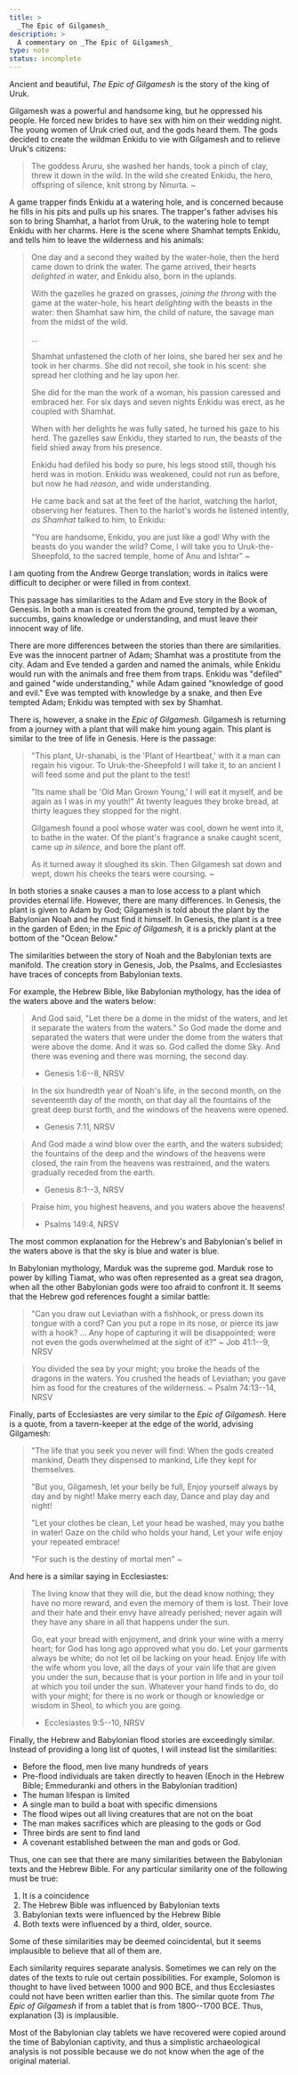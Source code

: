 ```yaml
---
title: >
  _The Epic of Gilgamesh_
description: >
  A commentary on _The Epic of Gilgamesh_
type: note
status: incomplete
---
```


Ancient and beautiful, *The Epic of Gilgamesh* is the story of the king of Uruk.

Gilgamesh was a powerful and handsome king, but he oppressed his people.  He forced new brides to have sex with him on their wedding night.  The young women of Uruk cried out, and the gods heard them.  The gods decided to create the wildman Enkidu to vie with Gilgamesh and to relieve Uruk's citizens:

> The goddess Aruru, she washed her hands,
>   took a pinch of clay, threw it down in the wild.
> In the wild she created Enkidu, the hero,
>   offspring of silence, knit strong by Ninurta.
> ~

A game trapper finds Enkidu at a watering hole, and is concerned because he fills in his pits and pulls up his snares.  The trapper's father advises his son to bring Shamhat, a harlot from Uruk, to the watering hole to tempt Enkidu with her charms.  Here is the scene where Shamhat tempts Enkidu, and tells him to leave the wilderness and his animals:

> One day and a second they waited by the water-hole,
>   then the herd came down to drink the water.
> The game arrived, their hearts *delighted in* water,
>   and Enkidu also, born in the uplands.
>
> With the gazelles he grazed on grasses,
>   *joining the throng* with the game at the water-hole,
> his heart *delighting* with the beasts in the water:
>   then Shamhat saw him, the child of nature,
> the savage man from the midst of the wild.
>
> ...
>
> Shamhat unfastened the cloth of her loins,
>   she bared her sex and he took in her charms.
> She did not recoil, she took in his scent:
>   she spread her clothing and he lay upon her.
>
> She did for the man the work of a woman,
>   his passion caressed and embraced her.
> For six days and seven nights
>   Enkidu was erect, as he coupled with Shamhat.
>
> When with her delights he was fully sated,
>   he turned his gaze to his herd.
> The gazelles saw Enkidu, they started to run,
>   the beasts of the field shied away from his presence.
>
> Enkidu had defiled his body so pure,
>   his legs stood still, though his herd was in motion.
> Enkidu was weakened, could not run as before,
>   but now he had *reason*, and wide understanding.
>
> He came back and sat at the feet of the harlot,
>   watching the harlot, observing her features.
> Then to the harlot's words he listened intently,
>   *as Shamhat* talked to him, to Enkidu:
>
> "You are handsome, Enkidu, you are just like a god!
>   Why with the beasts do you wander the wild?
> Come, I will take you to Uruk-the-Sheepfold,
>   to the sacred temple, home of Anu and Ishtar"
> ~

I am quoting from the Andrew George translation; words in italics were difficult to decipher or were filled in from context.

This passage has similarities to the Adam and Eve story in the Book of Genesis.  In both a man is created from the ground, tempted by a woman, succumbs, gains knowledge or understanding, and must leave their innocent way of life.

There are more differences between the stories than there are similarities.  Eve was the innocent partner of Adam; Shamhat was a prostitute from the city.  Adam and Eve tended a garden and named the animals, while Enkidu would run with the animals and free them from traps.  Enkidu was "defiled" and gained "wide understanding," while Adam gained "knowledge of good and evil."  Eve was tempted with knowledge by a snake, and then Eve tempted Adam; Enkidu was tempted with sex by Shamhat.

There is, however, a snake in the *Epic of Gilgamesh.* Gilgamesh is returning from a journey with a plant that will make him young again.  This plant is similar to the tree of life in Genesis.  Here is the passage:

> "This plant, Ur-shanabi, is the 'Plant of Heartbeat,'
>   with it a man can regain his vigour.
> To Uruk-the-Sheepfold I will take it,
>   to an ancient I will feed some and put the plant to the test!
>
> "Its name shall be 'Old Man Grown Young,'
>   I will eat it myself, and be again as I was in my youth!"
> At twenty leagues they broke bread,
>   at thirty leagues they stopped for the night.
>
> Gilgamesh found a pool whose water was cool,
>   down he went into it, to bathe in the water.
> Of the plant's fragrance a snake caught scent,
>   came up *in silence*, and bore the plant off.
>
> As it turned away it sloughed its skin.
>   Then Gilgamesh sat down and wept,
> down his cheeks the tears were coursing.
> ~

In both stories a snake causes a man to lose access to a plant which provides eternal life.  However, there are many differences.  In Genesis, the plant is given to Adam by God; Gilgamesh is told about the plant by the Babylonian Noah and he must find it himself.  In Genesis, the plant is a tree in the garden of Eden; in the *Epic of Gilgamesh,* it is a prickly plant at the bottom of the "Ocean Below."

The similarities between the story of Noah and the Babylonian texts are manifold.  The creation story in Genesis, Job, the Psalms, and Ecclesiastes have traces of concepts from Babylonian texts.

For example, the Hebrew Bible, like Babylonian mythology, has the idea of the waters above and the waters below:

> And God said, "Let there be a dome in the midst of the waters, and let it separate the waters from the waters."  So God made the dome and separated the waters that were under the dome from the waters that were above the dome.  And it was so.  God called the dome Sky.  And there was evening and there was morning, the second day.
> - Genesis 1:6--8, NRSV

> In the six hundredth year of Noah's life, in the second month, on the seventeenth day of the month, on that day all the fountains of the great deep burst forth, and the windows of the heavens were opened.
> - Genesis 7:11, NRSV

> And God made a wind blow over the earth, and the waters subsided; the fountains of the deep and the windows of the heavens were closed, the rain from the heavens was restrained, and the waters gradually receded from the earth.
> - Genesis 8:1--3, NRSV

> Praise him, you highest heavens, and you waters above the heavens!
> - Psalms 149:4, NRSV

The most common explanation for the Hebrew's and Babylonian's belief in the waters above is that the sky is blue and water is blue.

In Babylonian mythology, Marduk was the supreme god.  Marduk rose to power by killing Tiamat, who was often represented as a great sea dragon, when all the other Babylonian gods were too afraid to confront it.  It seems that the Hebrew god references fought a similar battle:

> "Can you draw out Leviathan with a fishhook,
>   or press down its tongue with a cord?
> Can you put a rope in its nose,
>   or pierce its jaw with a hook?
> ...
> Any hope of capturing it will be disappointed;
>   were not even the gods overwhelmed at the sight of it?"
> ~ Job 41:1--9, NRSV

> You divided the sea by your might;
>   you broke the heads of the dragons in the waters.
> You crushed the heads of Leviathan;
>   you gave him as food for the creatures of the wilderness.
> ~ Psalm 74:13--14, NRSV

Finally, parts of Ecclesiastes are very similar to the *Epic of Gilgamesh*.  Here is a quote, from a tavern-keeper at the edge of the world, advising Gilgamesh:

> "The life that you seek you never will find:
>   When the gods created mankind,
> Death they dispensed to mankind,
>   Life they kept for themselves.
>
> "But you, Gilgamesh, let your belly be full,
>   Enjoy yourself always by day and by night!
> Make merry each day,
>   Dance and play day and night!
>
> "Let your clothes be clean,
>   Let your head be washed, may you bathe in water!
> Gaze on the child who holds your hand,
>   Let your wife enjoy your repeated embrace!
>
> "For such is the destiny of mortal men"
> ~

And here is a similar saying in Ecclesiastes:

> The living know that they will die, but the dead know nothing; they have no more reward, and even the memory of them is lost.  Their love and their hate and their envy have already perished; never again will they have any share in all that happens under the sun.
>
> Go, eat your bread with enjoyment, and drink your wine with a merry heart; for God has long ago approved what you do.  Let your garments always be white; do not let oil be lacking on your head.  Enjoy life with the wife whom you love, all the days of your vain life that are given you under the sun, because that is your portion in life and in your toil at which you toil under the sun.  Whatever your hand finds to do, do with your might; for there is no work or though or knowledge or wisdom in Sheol, to which you are going.
> - Ecclesiastes 9:5--10, NRSV

Finally, the Hebrew and Babylonian flood stories are exceedingly similar.  Instead of providing a long list of quotes, I will instead list the similarities:

- Before the flood, men live many hundreds of years
- Pre-flood individuals are taken directly to heaven (Enoch in the Hebrew Bible; Emmeduranki and others in the Babylonian tradition)
- The human lifespan is limited
- A single man to build a boat with specific dimensions
- The flood wipes out all living creatures that are not on the boat
- The man makes sacrifices which are pleasing to the gods or God
- Three birds are sent to find land
- A covenant established between the man and gods or God.

Thus, one can see that there are many similarities between the Babylonian texts and the Hebrew Bible.  For any particular similarity one of the following must be true:

1. It is a coincidence
2. The Hebrew Bible was influenced by Babylonian texts
3. Babylonian texts were influenced by the Hebrew Bible
4. Both texts were influenced by a third, older, source.

Some of these similarities may be deemed coincidental, but it seems implausible to believe that all of them are.

Each similarity requires separate analysis.  Sometimes we can rely on the dates of the texts to rule out certain possibilities.  For example, Solomon is thought to have lived between 1000 and 900 BCE, and thus Ecclesiastes could not have been written earlier than this.  The similar quote from *The Epic of Gilgamesh* if from a tablet that is from 1800--1700 BCE.  Thus, explanation (3) is implausible.

Most of the Babylonian clay tablets we have recovered were copied around the time of Babylonian captivity, and thus a simplistic archaeological analysis is not possible because we do not know when the age of the original material.
